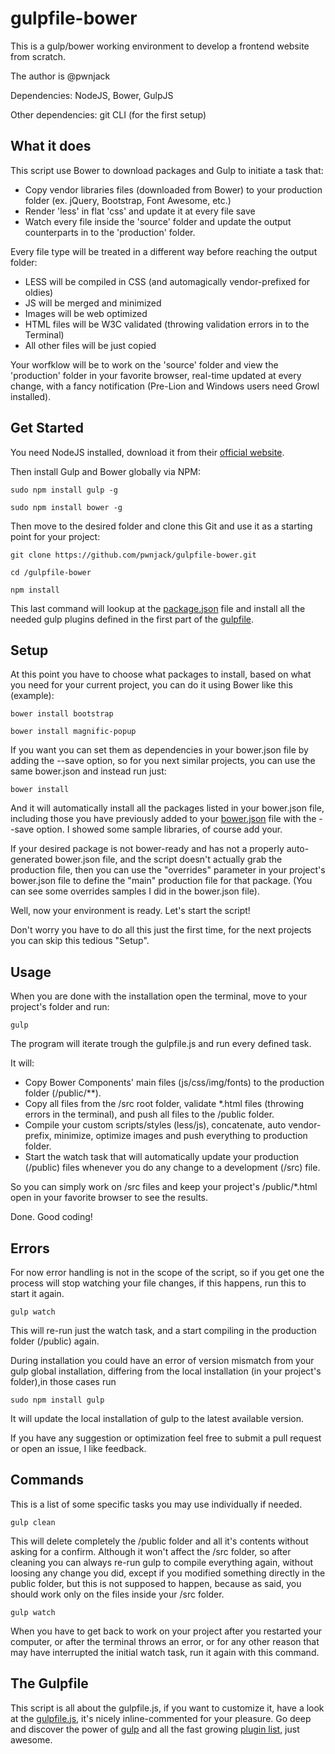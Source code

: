 # gulpfile-bower

This is a gulp/bower working environment to develop a frontend website from scratch.

The author is @pwnjack

Dependencies: NodeJS, Bower, GulpJS

Other dependencies: git CLI (for the first setup)

## What it does

This script use Bower to download packages and Gulp to initiate a task that:

- Copy vendor libraries files (downloaded from Bower) to your production folder (ex. jQuery, Bootstrap, Font Awesome, etc.)
- Render 'less' in flat 'css' and update it at every file save
- Watch every file inside the 'source' folder and update the output counterparts in to the 'production' folder.

Every file type will be treated in a different way before reaching the output folder:

- LESS will be compiled in CSS (and automagically vendor-prefixed for oldies)
- JS will be merged and minimized
- Images will be web optimized
- HTML files will be W3C validated (throwing validation errors in to the Terminal)
- All other files will be just copied

Your worfklow will be to work on the 'source' folder and view the 'production' folder in your favorite browser,
real-time updated at every change, with a fancy notification (Pre-Lion and Windows users need Growl installed).

## Get Started

You need NodeJS installed, download it from their [official website](http://nodejs.org/).

Then install Gulp and Bower globally via NPM:

    sudo npm install gulp -g

    sudo npm install bower -g

Then move to the desired folder and clone this Git and use it as a starting point for your project:
    
    git clone https://github.com/pwnjack/gulpfile-bower.git

    cd /gulpfile-bower

    npm install

This last command will lookup at the [package.json](/package.json) file and install all the needed gulp plugins defined in the first part of the [gulpfile](/gulpfile.js).


## Setup

At this point you have to choose what packages to install, based on what you need for your current project, you can do it using Bower like this (example):

    bower install bootstrap

    bower install magnific-popup

If you want you can set them as dependencies in your bower.json file by adding the --save option, so for you next similar projects, you can use the same bower.json and instead run just:

    bower install

And it will automatically install all the packages listed in your bower.json file, including those you have previously added to your [bower.json](/bower.json) file with the --save option.
I showed some sample libraries, of course add your.

If your desired package is not bower-ready and has not a properly auto-generated bower.json file, and the script doesn't actually grab the production file, then you can use the "overrides" parameter in your project's bower.json file to define the "main" production file for that package. (You can see some overrides samples I did in the bower.json file).

Well, now your environment is ready. Let's start the script!

Don't worry you have to do all this just the first time, for the next projects you can skip this tedious "Setup".


## Usage

When you are done with the installation open the terminal, move to your project's folder and run:

    gulp

The program will iterate trough the gulpfile.js and run every defined task.

It will:

- Copy Bower Components' main files (js/css/img/fonts) to the production folder (/public/**).
- Copy all files from the /src root folder, validate *.html files (throwing errors in the terminal), and push all files to the /public folder.
- Compile your custom scripts/styles (less/js), concatenate, auto vendor-prefix, minimize, optimize images and push everything to production folder.
- Start the watch task that will automatically update your production (/public) files whenever you do any change to a development (/src) file.

So you can simply work on /src files and keep your project's /public/*.html open in your favorite browser to see the results.

Done. Good coding!


## Errors

For now error handling is not in the scope of the script, so if you get one the process will stop watching your file changes, if this happens, run this to start it again.

    gulp watch

This will re-run just the watch task, and a start compiling in the production folder (/public) again.

During installation you could have an error of version mismatch from your gulp global installation, differing from the local installation (in your project's folder),in those cases run

    sudo npm install gulp
    
It will update the local installation of gulp to the latest available version.


If you have any suggestion or optimization feel free to submit a pull request or open an issue, I like feedback.


## Commands

This is a list of some specific tasks you may use individually if needed.

    gulp clean

This will delete completely the /public folder and all it's contents without asking for a confirm. Although it won't affect the /src folder, so after cleaning you can always re-run gulp to compile everything again, without loosing any change you did, except if you modified something directly in the public folder, but this is not supposed to happen, because as said, you should work only on the files inside your /src folder.

    gulp watch 

When you have to get back to work on your project after you restarted your computer, or after the terminal throws an error, or for any other reason that may have interrupted the initial watch task, run it again with this command.


## The Gulpfile

This script is all about the gulpfile.js, if you want to customize it, have a look at the [gulpfile.js](/gulpfile.js), it's nicely inline-commented for your pleasure. Go deep and discover the power of [gulp](http://gulpjs.com/) and all the fast growing [plugin list](/http://gulpjs.com/plugins/), just awesome.
